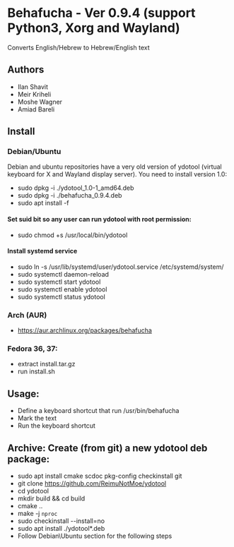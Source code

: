 # Behafucha - Ver 0.9.4 (support Python3, Xorg and Wayland)
Converts English/Hebrew to Hebrew/English text

## Authors
* Ilan Shavit
* Meir Kriheli
* Moshe Wagner
* Amiad Bareli

## Install
### Debian/Ubuntu
Debian and ubuntu repositories have a very old version of ydotool (virtual
keyboard for X and Wayland display server). You need to install version 1.0:
* sudo dpkg -i ./ydotool_1.0-1_amd64.deb
* sudo dpkg -i ./behafucha_0.9.4.deb
* sudo apt install -f

#### Set suid bit so any user can run ydotool with root permission:
* sudo chmod +s /usr/local/bin/ydotool

#### Install systemd service
* sudo ln -s /usr/lib/systemd/user/ydotool.service /etc/systemd/system/
* sudo systemctl daemon-reload
* sudo systemctl start ydotool
* sudo systemctl enable ydotool
* sudo systemctl status ydotool

### Arch (AUR)
 - https://aur.archlinux.org/packages/behafucha

### Fedora 36, 37:
 - extract install.tar.gz
 - run install.sh

## Usage:
   - Define a keyboard shortcut that run /usr/bin/behafucha
   - Mark the text
   - Run the keyboard shortcut

## Archive: Create (from git) a new ydotool deb package:
* sudo apt install cmake scdoc pkg-config checkinstall git
* git clone  https://github.com/ReimuNotMoe/ydotool
* cd ydotool
* mkdir build && cd build
* cmake ..
* make -j `nproc`
* sudo checkinstall --install=no
* sudo apt install ./ydotool*.deb
* Follow Debian\Ubuntu section for the following steps


